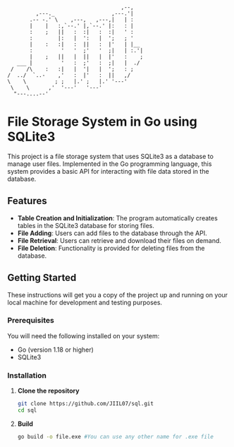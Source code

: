 ```
                                    ,--,    
         ,---._                  ,---.'|    
       .-- -.' \    ,---,   ,---,|   | :    
       |    |   :,`--.' |,`--.' |:   : |    
       :    ;   ||   :  :|   :  :|   ' :    
       :        |:   |  ':   |  ';   ; '    
       |    :   :|   :  ||   :  |'   | |__  
       :         '   '  ;'   '  ;|   | :.'| 
       |    ;   ||   |  ||   |  |'   :    ; 
   ___ |         '   :  ;'   :  ;|   |  ./  
 /    /\    :   :|   |  '|   |  ';   : ;    
/  ../  `..-    ,'   :  |'   :  ||   ,/     
\    \         ; ;   |.' ;   |.' '---'      
 \    \      ,'  '---'   '---'              
  "---....--'                               
```
# File Storage System in Go using SQLite3

This project is a file storage system that uses SQLite3 as a database to manage user files. Implemented in the Go programming language, this system provides a basic API for interacting with file data stored in the database.

## Features

- **Table Creation and Initialization**: The program automatically creates tables in the SQLite3 database for storing files.
- **File Adding**: Users can add files to the database through the API.
- **File Retrieval**: Users can retrieve and download their files on demand.
- **File Deletion**: Functionality is provided for deleting files from the database.

## Getting Started

These instructions will get you a copy of the project up and running on your local machine for development and testing purposes.

### Prerequisites

You will need the following installed on your system:

- Go (version 1.18 or higher)
- SQLite3

### Installation

1. **Clone the repository**
   ```bash
   git clone https://github.com/JIIL07/sql.git
   cd sql
2. **Build**
    ```bash
    go build -o file.exe #You can use any other name for .exe file
    